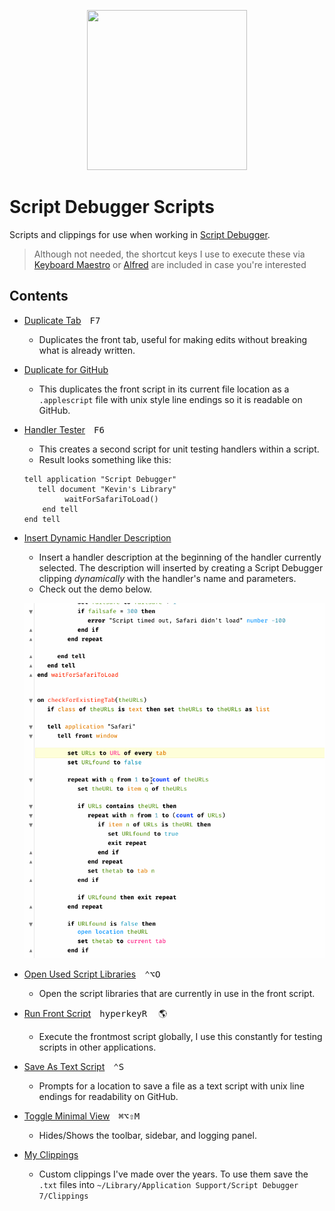 <p align="center">
<img src="https://latenightsw.com/wordpress/wp-content/uploads/2018/03/cropped-icon_512x512.png" width="256" height="256">
</p>

# Script Debugger Scripts

Scripts and clippings for use when working in [Script Debugger](https://latenightsw.com/).

> Although not needed, the shortcut keys I use to execute these via [Keyboard Maestro][kmapp] or [Alfred][alfredapp] are included in case you're interested

## Contents

- [Duplicate Tab](./Duplicate-Tab.applescript)&emsp;<kbd>F7</kbd>
    - Duplicates the front tab, useful for making edits without breaking what is already written.

- [Duplicate for GitHub](./Duplicate-for-GitHub.applescript)
    - This duplicates the front script in its current file location as a `.applescript` file with unix style line endings so it is readable on GitHub.

- [Handler Tester][9b6bdfdc]&emsp;<kbd>F6</kbd>
    - This creates a second script for unit testing handlers within a script.
    - Result looks something like this:
    ```AppleScript
    tell application "Script Debugger"
	   tell document "Kevin's Library"
		     waitForSafariToLoad()
	    end tell
    end tell
    ```

- [Insert Dynamic Handler Description](./Insert-Dynamic-Handler-Description.applescript)
    - Insert a handler description at the beginning of the handler currently selected. The description will inserted by creating a Script Debugger clipping _dynamically_ with the handler's name and parameters.
    - Check out the demo below.

    <p><img src="../imgs/sdb-dynamicdescription.gif" width="500"</p>

- [Open Used Script Libraries](./Open-Used-Script-Libraries.applescript)&emsp;<kbd>⌃</kbd><kbd>⌥</kbd><kbd>O</kbd>
    - Open the script libraries that are currently in use in the front script.

- [Run Front Script](./Run-Front-Script.applescript)&emsp;<kbd>hyperkey</kbd><kbd>R</kbd>&emsp; :earth_americas:
    - Execute the frontmost script globally, I use this constantly for testing scripts in other applications.

- [Save As Text Script](./Save-As-Text-Script.applescript)&emsp;<kbd>⌃</kbd><kbd>S</kbd>
    - Prompts for a location to save a file as a text script with unix line endings for readability on GitHub.

- [Toggle Minimal View](./Toggle-Minimal-View.applescript)&emsp;<kbd>⌘</kbd><kbd>⌥</kbd><kbd>⇧</kbd><kbd>M</kbd>
    - Hides/Shows the toolbar, sidebar, and logging panel.

- [My Clippings](./My-Clippings)
    - Custom clippings I've made over the years. To use them save the `.txt` files into `~/Library/Application Support/Script Debugger 7/Clippings`


[kmapp]: https://www.keyboardmaestro.com/
[alfredapp]: https://www.alfredapp.com/
[9b6bdfdc]: ./Handler-Tester.applescript
